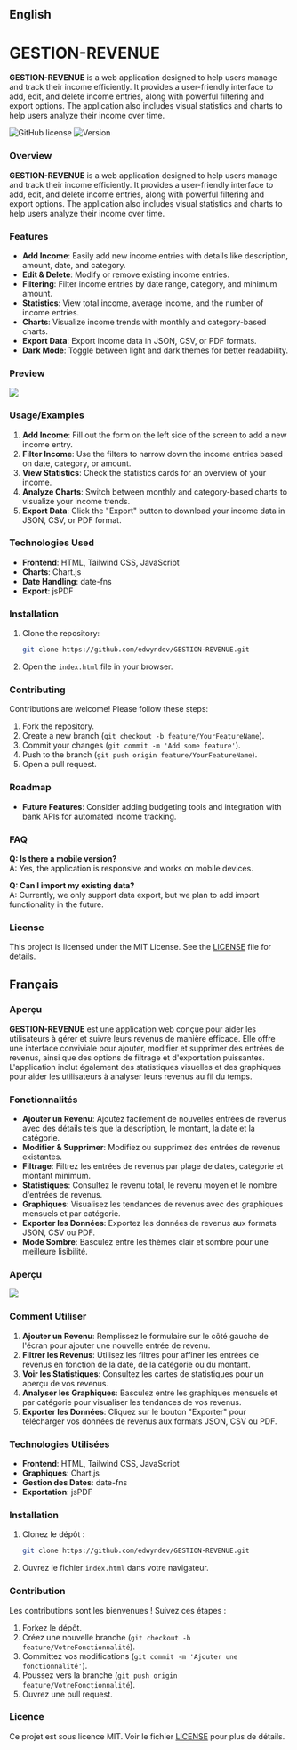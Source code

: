 ## English

# GESTION-REVENUE

**GESTION-REVENUE** is a web application designed to help users manage and track their income efficiently. It provides a user-friendly interface to add, edit, and delete income entries, along with powerful filtering and export options. The application also includes visual statistics and charts to help users analyze their income over time.

![GitHub license](https://img.shields.io/badge/license-MIT-blue.svg) ![Version](https://img.shields.io/badge/version-1.0.0-green.svg)

### Overview
**GESTION-REVENUE** is a web application designed to help users manage and track their income efficiently. It provides a user-friendly interface to add, edit, and delete income entries, along with powerful filtering and export options. The application also includes visual statistics and charts to help users analyze their income over time.

### Features
- **Add Income**: Easily add new income entries with details like description, amount, date, and category.
- **Edit & Delete**: Modify or remove existing income entries.
- **Filtering**: Filter income entries by date range, category, and minimum amount.
- **Statistics**: View total income, average income, and the number of income entries.
- **Charts**: Visualize income trends with monthly and category-based charts.
- **Export Data**: Export income data in JSON, CSV, or PDF formats.
- **Dark Mode**: Toggle between light and dark themes for better readability.

### Preview
<img src="https://edwyndev.github.io/GESTION-REVENUE/preview.png">

### Usage/Examples
1. **Add Income**: Fill out the form on the left side of the screen to add a new income entry.
2. **Filter Income**: Use the filters to narrow down the income entries based on date, category, or amount.
3. **View Statistics**: Check the statistics cards for an overview of your income.
4. **Analyze Charts**: Switch between monthly and category-based charts to visualize your income trends.
5. **Export Data**: Click the "Export" button to download your income data in JSON, CSV, or PDF format.

### Technologies Used
- **Frontend**: HTML, Tailwind CSS, JavaScript
- **Charts**: Chart.js
- **Date Handling**: date-fns
- **Export**: jsPDF

### Installation
1. Clone the repository:
   ```bash
   git clone https://github.com/edwyndev/GESTION-REVENUE.git
   ```
2. Open the `index.html` file in your browser.

### Contributing
Contributions are welcome! Please follow these steps:
1. Fork the repository.
2. Create a new branch (`git checkout -b feature/YourFeatureName`).
3. Commit your changes (`git commit -m 'Add some feature'`).
4. Push to the branch (`git push origin feature/YourFeatureName`).
5. Open a pull request.

### Roadmap
- **Future Features**: Consider adding budgeting tools and integration with bank APIs for automated income tracking.

### FAQ
**Q: Is there a mobile version?**  
A: Yes, the application is responsive and works on mobile devices.

**Q: Can I import my existing data?**  
A: Currently, we only support data export, but we plan to add import functionality in the future.

### License
This project is licensed under the MIT License. See the [LICENSE](LICENSE) file for details.

## Français

### Aperçu
**GESTION-REVENUE** est une application web conçue pour aider les utilisateurs à gérer et suivre leurs revenus de manière efficace. Elle offre une interface conviviale pour ajouter, modifier et supprimer des entrées de revenus, ainsi que des options de filtrage et d'exportation puissantes. L'application inclut également des statistiques visuelles et des graphiques pour aider les utilisateurs à analyser leurs revenus au fil du temps.

### Fonctionnalités
- **Ajouter un Revenu**: Ajoutez facilement de nouvelles entrées de revenus avec des détails tels que la description, le montant, la date et la catégorie.
- **Modifier & Supprimer**: Modifiez ou supprimez des entrées de revenus existantes.
- **Filtrage**: Filtrez les entrées de revenus par plage de dates, catégorie et montant minimum.
- **Statistiques**: Consultez le revenu total, le revenu moyen et le nombre d'entrées de revenus.
- **Graphiques**: Visualisez les tendances de revenus avec des graphiques mensuels et par catégorie.
- **Exporter les Données**: Exportez les données de revenus aux formats JSON, CSV ou PDF.
- **Mode Sombre**: Basculez entre les thèmes clair et sombre pour une meilleure lisibilité.

### Aperçu
<img src="https://edwyndev.github.io/GESTION-REVENUE/preview.png">

### Comment Utiliser
1. **Ajouter un Revenu**: Remplissez le formulaire sur le côté gauche de l'écran pour ajouter une nouvelle entrée de revenu.
2. **Filtrer les Revenus**: Utilisez les filtres pour affiner les entrées de revenus en fonction de la date, de la catégorie ou du montant.
3. **Voir les Statistiques**: Consultez les cartes de statistiques pour un aperçu de vos revenus.
4. **Analyser les Graphiques**: Basculez entre les graphiques mensuels et par catégorie pour visualiser les tendances de vos revenus.
5. **Exporter les Données**: Cliquez sur le bouton "Exporter" pour télécharger vos données de revenus aux formats JSON, CSV ou PDF.

### Technologies Utilisées
- **Frontend**: HTML, Tailwind CSS, JavaScript
- **Graphiques**: Chart.js
- **Gestion des Dates**: date-fns
- **Exportation**: jsPDF

### Installation
1. Clonez le dépôt :
   ```bash
   git clone https://github.com/edwyndev/GESTION-REVENUE.git
   ```
2. Ouvrez le fichier `index.html` dans votre navigateur.

### Contribution
Les contributions sont les bienvenues ! Suivez ces étapes :
1. Forkez le dépôt.
2. Créez une nouvelle branche (`git checkout -b feature/VotreFonctionnalité`).
3. Committez vos modifications (`git commit -m 'Ajouter une fonctionnalité'`).
4. Poussez vers la branche (`git push origin feature/VotreFonctionnalité`).
5. Ouvrez une pull request.

### Licence
Ce projet est sous licence MIT. Voir le fichier [LICENSE](LICENSE) pour plus de détails.